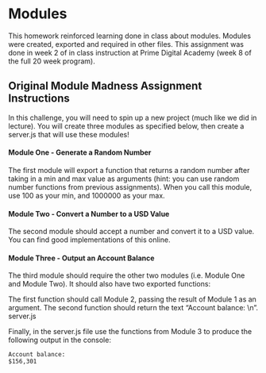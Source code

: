 # Modules
This homework reinforced learning done in class about modules.  Modules were created, exported and required in other files.  This 
assignment was done in week 2 of in class instruction at Prime Digital Academy (week 8 of the full 20 week program).  


## Original Module Madness Assignment Instructions
In this challenge, you will need to spin up a new project (much like we did in lecture). You will create three modules as specified below, then create a server.js that will use these modules!

#### Module One - Generate a Random Number

The first module will export a function that returns a random number after taking in a min and max value as arguments (hint: you can use random number functions from previous assignments). When you call this module, use 100 as your min, and 1000000 as your max.

#### Module Two - Convert a Number to a USD Value

The second module should accept a number and convert it to a USD value. You can find good implementations of this online.

#### Module Three - Output an Account Balance

The third module should require the other two modules (i.e. Module One and Module Two). It should also have two exported functions:

The first function should call Module 2, passing the result of Module 1 as an argument.
The second function should return the text “Account balance: \n”.
server.js

Finally, in the server.js file use the functions from Module 3 to produce the following output in the console:
```
Account balance:
$156,301
```
